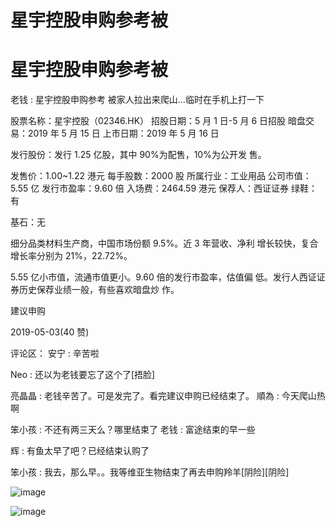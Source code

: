 # 星宇控股申购参考被

# 星宇控股申购参考被

老钱 : 星宇控股申购参考 被家人拉出来爬山…临时在手机上打一下

股票名称：星宇控股（02346.HK） 招股日期：5 月 1 日-5 月 6 日招股 暗盘交易：2019 年 5 月 15 日 上市日期：2019 年 5 月 16 日

发行股份：发行 1.25 亿股，其中 90%为配售，10%为公开发 售。

发售价：1.00~1.22 港元 每手股数：2000 股 所属行业：工业用品 公司市值：5.55 亿 发行市盈率：9.60 倍 入场费：2464.59 港元 保荐人：西证证券 绿鞋：有

基石：无

细分品类材料生产商，中国市场份额 9.5%。近 3 年营收、净利 增长较快，复合增长率分别为 21%，22.72%。

5.55 亿小市值，流通市值更小。9.60 倍的发行市盈率，估值偏 低。发行人西证证券历史保荐业绩一般，有些喜欢暗盘炒 作。

建议申购

2019-05-03(40 赞)

评论区： 安宁 : 辛苦啦

Neo : 还以为老钱要忘了这个了[捂脸]

亮晶晶 : 老钱辛苦了。可是发完了。看完建议申购已经结束了。 順為 : 今天爬山热啊

笨小孩 : 不还有两三天么？哪里结束了 老钱 : 富途结束的早一些

辉 : 有鱼太早了吧？已经结束认购了

笨小孩 : 我去，那么早。。我等维亚生物结束了再去申购羚羊[阴险][阴险]

![image](img/Image_228.png)

![image](img/Image_229.png)